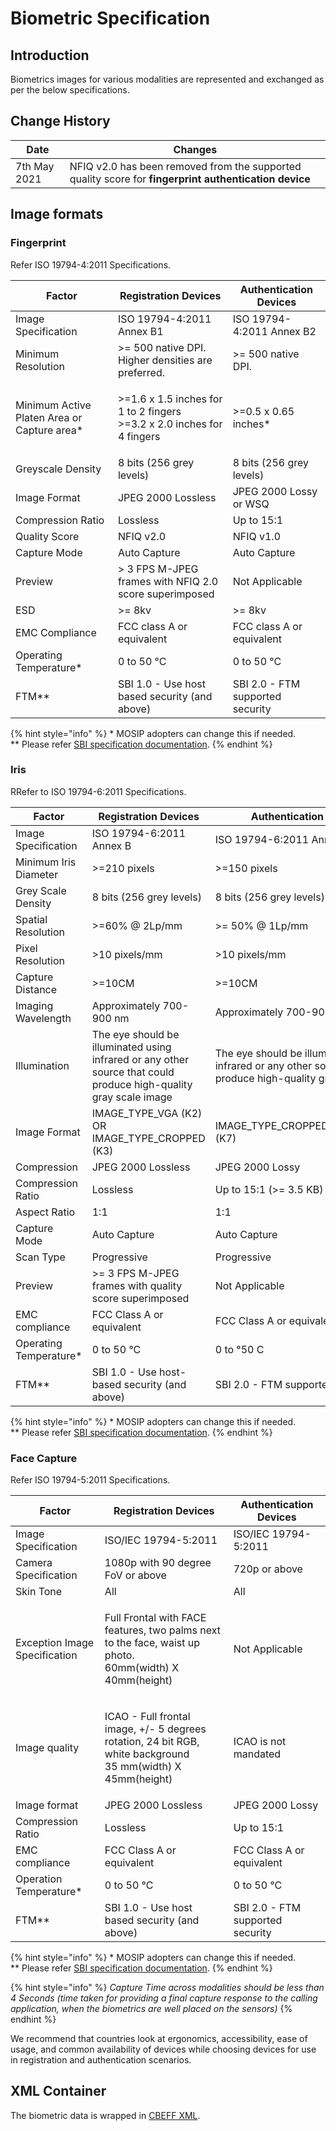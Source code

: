 # Biometric Specification

## Introduction

Biometrics images for various modalities are represented and exchanged as per the below specifications.

## Change History

| Date         | Changes                                                                                               |
| ------------ | ----------------------------------------------------------------------------------------------------- |
| 7th May 2021 | NFIQ v2.0 has been removed from the supported quality score for **fingerprint authentication device** |

## Image formats

### Fingerprint

Refer ISO 19794-4:2011 Specifications.

| Factor                                       | Registration Devices                                                             | Authentication Devices           |
| -------------------------------------------- | -------------------------------------------------------------------------------- | -------------------------------- |
| Image Specification                          | ISO 19794-4:2011 Annex B1                                                        | ISO 19794-4:2011 Annex B2        |
| Minimum Resolution                           | >= 500 native DPI. Higher densities are preferred.                               | >= 500 native DPI.               |
| Minimum Active Platen Area or Capture area\* | <p>>=1.6 x 1.5 inches for 1 to 2 fingers<br>>=3.2 x 2.0 inches for 4 fingers</p> | >=0.5 x 0.65 inches\*            |
| Greyscale Density                            | 8 bits (256 grey levels)                                                         | 8 bits (256 grey levels)         |
| Image Format                                 | JPEG 2000 Lossless                                                               | JPEG 2000 Lossy or WSQ           |
| Compression Ratio                            | Lossless                                                                         | Up to 15:1                       |
| Quality Score                                | NFIQ v2.0                                                                        | NFIQ v1.0                        |
| Capture Mode                                 | Auto Capture                                                                     | Auto Capture                     |
| Preview                                      | > 3 FPS M-JPEG frames with NFIQ 2.0 score superimposed                           | Not Applicable                   |
| ESD                                          | >= 8kv                                                                           | >= 8kv                           |
| EMC Compliance                               | FCC class A or equivalent                                                        | FCC class A or equivalent        |
| Operating Temperature\*                      | 0 to 50 °C                                                                       | 0 to 50 °C                       |
| FTM\*\*                                      | SBI 1.0 - Use host based security (and above)                                    | SBI 2.0 - FTM supported security |

{% hint style="info" %}
\* MOSIP adopters can change this if needed.\
\*\* Please refer [SBI specification documentation](broken-reference).
{% endhint %}

### Iris

RRefer to ISO 19794-6:2011 Specifications.

| Factor                  | Registration Devices                                                                                              | Authentication Devices                                                                                            |
| ----------------------- | ----------------------------------------------------------------------------------------------------------------- | ----------------------------------------------------------------------------------------------------------------- |
| Image Specification     | ISO 19794-6:2011 Annex B                                                                                          | ISO 19794-6:2011 Annex B                                                                                          |
| Minimum Iris Diameter   | >=210 pixels                                                                                                      | >=150 pixels                                                                                                      |
| Grey Scale Density      | 8 bits (256 grey levels)                                                                                          | 8 bits (256 grey levels)                                                                                          |
| Spatial Resolution      | >=60% @ 2Lp/mm                                                                                                    | >= 50% @ 1Lp/mm                                                                                                   |
| Pixel Resolution        | >10 pixels/mm                                                                                                     | >10 pixels/mm                                                                                                     |
| Capture Distance        | >=10CM                                                                                                            | >=10CM                                                                                                            |
| Imaging Wavelength      | Approximately 700-900 nm                                                                                          | Approximately 700-900 nm                                                                                          |
| Illumination            | The eye should be illuminated using infrared or any other source that could produce high-quality gray scale image | The eye should be illuminated using infrared or any other source that could produce high-quality gray scale image |
| Image Format            | IMAGE\_TYPE\_VGA (K2) OR IMAGE\_TYPE\_CROPPED (K3)                                                                | IMAGE\_TYPE\_CROPPED\_AND\_MASKED (K7)                                                                            |
| Compression             | JPEG 2000 Lossless                                                                                                | JPEG 2000 Lossy                                                                                                   |
| Compression Ratio       | Lossless                                                                                                          | Up to 15:1 (>= 3.5 KB)                                                                                            |
| Aspect Ratio            | 1:1                                                                                                               | 1:1                                                                                                               |
| Capture Mode            | Auto Capture                                                                                                      | Auto Capture                                                                                                      |
| Scan Type               | Progressive                                                                                                       | Progressive                                                                                                       |
| Preview                 | >= 3 FPS M-JPEG frames with quality score superimposed                                                            | Not Applicable                                                                                                    |
| EMC compliance          | FCC Class A or equivalent                                                                                         | FCC Class A or equivalent                                                                                         |
| Operating Temperature\* | 0 to 50 °C                                                                                                        | 0 to °50 C                                                                                                        |
| FTM\*\*                 | SBI 1.0 - Use host-based security (and above)                                                                     | SBI 2.0 - FTM supported security                                                                                  |

{% hint style="info" %}
\* MOSIP adopters can change this if needed.\
\*\* Please refer [SBI specification documentation](broken-reference).
{% endhint %}

### Face Capture

Refer ISO 19794-5:2011 Specifications.

| Factor                        | Registration Devices                                                                                                  | Authentication Devices           |
| ----------------------------- | --------------------------------------------------------------------------------------------------------------------- | -------------------------------- |
| Image Specification           | ISO/IEC 19794-5:2011                                                                                                  | ISO/IEC 19794-5:2011             |
| Camera Specification          | 1080p with 90 degree FoV or above                                                                                     | 720p or above                    |
| Skin Tone                     | All                                                                                                                   | All                              |
| Exception Image Specification | <p>Full Frontal with FACE features, two palms next to the face, waist up photo.<br>60mm(width) X 40mm(height)</p>     | Not Applicable                   |
| Image quality                 | <p>ICAO - Full frontal image, +/- 5 degrees rotation, 24 bit RGB, white background<br>35 mm(width) X 45mm(height)</p> | ICAO is not mandated             |
| Image format                  | JPEG 2000 Lossless                                                                                                    | JPEG 2000 Lossy                  |
| Compression Ratio             | Lossless                                                                                                              | Up to 15:1                       |
| EMC compliance                | FCC Class A or equivalent                                                                                             | FCC Class A or equivalent        |
| Operation Temperature\*       | 0 to 50 °C                                                                                                            | 0 to 50 °C                       |
| FTM\*\*                       | SBI 1.0 - Use host based security (and above)                                                                         | SBI 2.0 - FTM supported security |

{% hint style="info" %}
\* MOSIP adopters can change this if needed.\
\*\* Please refer [SBI specification documentation](broken-reference).
{% endhint %}

{% hint style="info" %}
_Capture Time across modalities should be less than 4 Seconds (time taken for providing a final capture response to the calling application, when the biometrics are well placed on the sensors)_
{% endhint %}

We recommend that countries look at ergonomics, accessibility, ease of usage, and common availability of devices while choosing devices for use in registration and authentication scenarios.

## XML Container

The biometric data is wrapped in [CBEFF XML](CBEFF-XML.md).
